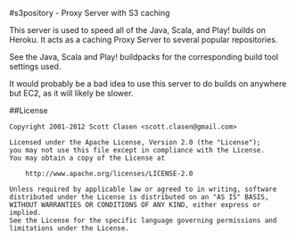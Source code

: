 #s3pository - Proxy Server with S3 caching

This server is used to speed all of the Java, Scala, and Play! builds on Heroku.  It acts as a caching Proxy Server to several popular repositories.

See the Java, Scala and Play! buildpacks for the corresponding build tool settings used.

It would probably be a bad idea to use this server to do builds on anywhere but EC2, as it will likely be slower.

##License

    Copyright 2001-2012 Scott Clasen <scott.clasen@gmail.com>

    Licensed under the Apache License, Version 2.0 (the "License");
    you may not use this file except in compliance with the License.
    You may obtain a copy of the License at

        http://www.apache.org/licenses/LICENSE-2.0

    Unless required by applicable law or agreed to in writing, software
    distributed under the License is distributed on an "AS IS" BASIS,
    WITHOUT WARRANTIES OR CONDITIONS OF ANY KIND, either express or implied.
    See the License for the specific language governing permissions and
    limitations under the License.


